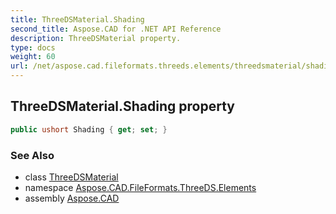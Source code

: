 ```yaml
---
title: ThreeDSMaterial.Shading
second_title: Aspose.CAD for .NET API Reference
description: ThreeDSMaterial property. 
type: docs
weight: 60
url: /net/aspose.cad.fileformats.threeds.elements/threedsmaterial/shading/
---
```

## ThreeDSMaterial.Shading property

```csharp
public ushort Shading { get; set; }
```

### See Also

* class [ThreeDSMaterial](../)
* namespace [Aspose.CAD.FileFormats.ThreeDS.Elements](../../threedsmaterial/)
* assembly [Aspose.CAD](../../../)


